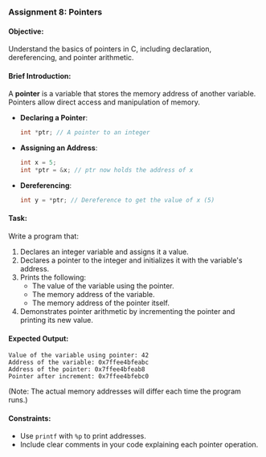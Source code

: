 ### Assignment 8: Pointers

#### Objective:
Understand the basics of pointers in C, including declaration, dereferencing, and pointer arithmetic.

#### Brief Introduction:
A **pointer** is a variable that stores the memory address of another variable. Pointers allow direct access and manipulation of memory.

- **Declaring a Pointer**:
  ```c
  int *ptr; // A pointer to an integer
  ```

- **Assigning an Address**:
  ```c
  int x = 5;
  int *ptr = &x; // ptr now holds the address of x
  ```

- **Dereferencing**:
  ```c
  int y = *ptr; // Dereference to get the value of x (5)
  ```

#### Task:
Write a program that:
1. Declares an integer variable and assigns it a value.
2. Declares a pointer to the integer and initializes it with the variable's address.
3. Prints the following:
   - The value of the variable using the pointer.
   - The memory address of the variable.
   - The memory address of the pointer itself.
4. Demonstrates pointer arithmetic by incrementing the pointer and printing its new value.

#### Expected Output:
```
Value of the variable using pointer: 42
Address of the variable: 0x7ffee4bfeabc
Address of the pointer: 0x7ffee4bfeab8
Pointer after increment: 0x7ffee4bfebc0
```

(Note: The actual memory addresses will differ each time the program runs.)

#### Constraints:
- Use `printf` with `%p` to print addresses.
- Include clear comments in your code explaining each pointer operation.